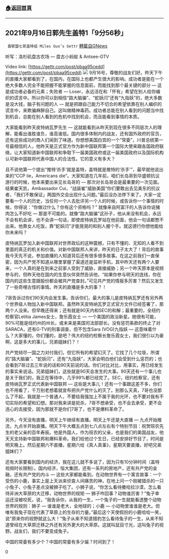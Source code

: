 ###  [:house:返回首頁](https://github.com/ourhimalayas/txt)
---


## 2021年9月16日郭先生盖特1「9分56秒」
` 喜联盟七哥盖特组 Miles Guo’s Gettr` [轉載自GNews](https://gnews.org/zh-hans/1537686/)

听写：洛杉矶盘古农场 — 盘古小蚂蚁 & Antsee-GTV

Video link: [https://gettr.com/post/pbaa95cedd](https://gettr.com/post/pbaa95cedd)
![](https://assets.gnews.org/wp-content/uploads/2021/09/C48AA5B5-83AB-42E4-9AFE-770E74CCF006.png)
9月16号，尊敬的战友们好。昨天下午的直播大家都看到了，在国内，在国际上也都产生很大的影响。成功者是能在一个绝大多数人完全不能把握不能掌握的信息面前，而能找到那个最关键的部分 — 这是成功者必备的元素；失败者 — Loser，永远活在和「怀有」希望在别人给你编织的谎言中。所以你可以到相信“路大脑骗”、“蛇妖闫”还有“九指妖”的，绝大多数是没大钱，脑子有问题的人 — 就是把跟自己能力不切合的希望依靠在别人编织的谎言中，来欺骗麻醉自己。这叫做精神毒药。成功者总能在别人看到的问题当中找到机会，总能在别人看到的危机中找到机会，而且能看到事情的本质。

大家能看到昨天皮特纳瓦罗先生 — 这就能看到从昨天到现在很多不同层次人的理解，能看出谁胜谁负，谁高谁低。国内很多体制内的战友，还有国外政府的官员，还有这些成功的商人们闻到了味道。你想想美国白宫的一个“常委”，川普总统第一号最相信的人，他昨天是正式官方作为新中国联邦第一个国际大使来跟各国政府联络，让大家知道新中国联邦和争取下一届美国政府或这一届美国政府以及国际机构认可新中国联邦代表中国人的合法性。它的意义有多大？

且不说他第一个提出“推特‘杀手’就是盖特，盖特就是推特的‘杀手’”，最早就他说出来的“CCP lie，Americans die”。大家知道在几年前，咱们长岛哥到华盛顿抗议游行的时候，他本来要出来见长岛哥的 — 那次对长岛哥会是最重要的一次见面。结果崔天凯，Ambassador Cui，“战装崔”威胁美国“你们要敢出去见美东的抗议者，「我们不敢保证」两国外交会出现什么问题。”最后没办法停下来了。大家一定要看一个人的历史，当任何一个人去批评另一个人的时候，或告诉你一个事情的时候，你得说：“你做过什么？你有这个资格吗？” 就像来自阿富汗的人告诉你说猪肉怎么不好吃 — 那是不可能的。就像“路大脑骗”这孙子，他从来没有机会，永远不会有机会讲，也不会讲一句话，即使皮特纳瓦罗站在他前面，他会一句话都憋不出来。他靠女人吃饭，靠“蛇妖闫”才能晃晃的和别人握个手。就这德行你想他能给你未来吗？

皮特纳瓦罗加入新中国联邦对世界政坛的这种震撼，只有不懂的、无知的人看不到里面的真正的机关和价值。对新中国联邦人来讲，昨天的日子太大了！背后的故事我今天先不说，参加直播的人知道背后还有很多很多故事。在这之前我们一直保密，因为共产党不知道从哪里掌握了渠道还是监听手机，其中昨天还有两个人要来，一个人真的是在到来之前家人受到了威胁，直接威胁；另一个昨天原本是视频参与的，但昨天他在国内的生意伙伴突然告诉他，“如果你参与明天的连线，你在国内的这些生意跟股份都会被共产党查封。”可见共产党的情报多厉害？然后又发生了一些奇哩古怪的事情。昨天的直播是多大的事？！

7哥告诉过你们90天内会发生事。告诉你们，最大的事儿是皮特纳瓦罗还有另外两个世界级人物加入新中国联邦。虽然昨天皮特纳瓦罗正式官方文件已经签署了，那两个人没来。但早晚还得来；还有就是90天内和SEC的和解；最重要的，全纽约检察官Letitia James女士，詹乐霞女士 — 一个美国的政治新星。她很有可能，90%可能是纽约州的州长，或未来是美国司法部部长。没有惩罚条款的终止了对SARACA，还有G-TV的刑事调查，但不包含Sara (VOG)九指妖 — 这意味着什么？大家懂的，你们懂的，是吧？伟大的纽约检察长詹乐霞女士，我们很引以为豪啊，这是多大的事儿，兄弟姐妹们？！

共产党倾尽一国之力对付我们，但它所有的希望幻灭了。它找了几个垃圾，所谓的“路大脑骗”、“蛇妖闫”，还有“九指妖”，大家会明白他们会受到什么惩罚的；也会看到7哥过去三年说的话和90天前说的话。你们对比对比，用事实，用已经发生的事实来说话。兄弟姐妹们，这些就是90天会发生的大事。90天还有一个事儿也是关于我们的，我正在等待中，几乎99%都已经完了。SEC，纽约检察官，还有皮特纳瓦罗正式代表新中国联邦 — 这些是大事儿！还有一个事跟这差不多，你们也不用看了，千万别老想着就宣布把共产党什么的灭了。别那么天真，7哥也没那么了不起，我就是一个普通人，不要给我强加上不属于我的光环，也不要对我有不切实际的希望和幻想。那对我来讲是扼杀，7哥不想承受，也不会去承受，更不会违心的去接受，因为那就不是你们7哥了，也不是爆料革命了。

另外，今天没有直播，明天上午继续有直播。明天上午还是大直播 — 九点开始推流，九点半开始直播。明天下午大概五点到七八点左右有个特别节目：祝贺班农先生的老父亲的百年寿辰。他是外国人，作为班农的父亲，也是我们的美国战友，他天天支持新中国联邦和爆料革命。我们给他过个生日，已经安排好节目了，时间是明天晚上。然后星期六不直播，星期六给《真人真事》，星期天要直播，好吧兄弟姐妹们？

还有大家要看到国内的经济，我在这儿就不多说了，因为只有10分钟时间（盖特视频时长限制）。国内经济，恒大集团，还有一系列的房地产，还有共产党的金融，还有共产党的内斗 — 这些大家都能看到。在动物世界有一个寓言故事：一个受伤的小鹿，事实上是上天派来侦查人间痛苦的神，在地上问一个刚被猎杀的一只小兔子，小兔子差点没被狮子吃了。小狮子说，“你怎么看待撒哈拉沙漠，怎么看待非洲大草原的大迁移，动物世界的规矩 — 狮子咋回事？动物谁厉害？”兔子幸运还没被咬死，说，“我告诉你，从我的一生，一个兔子的一生就能看透整个动物世界的规则：狮子 — 谁谁是老大，全地球的；小鹿 — 小动物里谁谁是老大。但唯有我兔子现在代表了草原上的生存的力量。”最后这个天使假扮的小鹿哈哈一笑，说“原来你的视野就这么大！”兔子从来不知道猎豹怎么看待兔子的一生，从来不知道曾经在大草原迁移之外还有另外更大的大草原。这就叫鼠目寸光，这叫兔子的视野。战友们，我们不要变成兔子。

中国的常委有多少个？中国的常委有多少届？时间到了！









0
